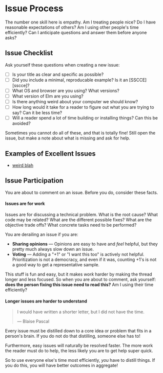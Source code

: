 
# Issue Process

The number one skill here is empathy. Am I treating people nice? Do I have reasonable expectations of others? Am I using other people's time efficiently? Can I anticipate questions and answer them before anyone asks?


## Issue Checklist

Ask yourself these questions when creating a new issue:

  * [ ] Is your title as clear and specific as possible?
  * [ ] Did you include a minimal, reproducable example? Is it an [SSCCE][sscce]?
  * [ ] What OS and browser are you using? What versions?
  * [ ] What version of Elm are you using?
  * [ ] Is there anything weird about your computer we should know?
  * [ ] How long would it take for a reader to figure out what you are trying to say? Can it be less time?
  * [ ] Will a reader spend a lot of time building or installing things? Can this be avoided?

Sometimes you cannot do all of these, and that is totally fine! Still open the
issue, but make a note about what is missing and ask for help.


## Examples of Excellent Issues

  * [weird blah]()


## Issue Participation

You are about to comment on an issue. Before you do, consider these facts.


#### Issues are for work

Issues are for discussing a technical problem. What is the root cause? What code
may be related? What are the different possible fixes? What are the objective
trade offs? What concrete tasks need to be performed?

You are derailing an issue if you are:

  * **Sharing opinions** &mdash; Opinions are easy to have and *feel* helpful, but they
    pretty much always slow down an issue.
  * **Voting** &mdash; Adding a "+1" or "I want this too" is actively not helpful.
    Prioritization is not a democracy, and even if it was, counting +1's is not
    a good way to get a representative sample.

This stuff is fun and easy, but it makes *work* harder by making the thread
longer and less focused. So when you are about to comment, ask yourself:
**does the person fixing this issue need to read this?** Am I using their
time efficiently?


#### Longer issues are harder to understand

> I would have written a shorter letter, but I did not have the time.
>
> &mdash; Blaise Pascal

Every issue must be distilled down to a core idea or problem that fits in a
person's brain. If you do not do that distilling, someone else has to!

Furthermore, easy issues will naturally be resolved faster. The more work the
reader must do to help, the less likely you are to get help super quick.

So to use everyone else's time most efficiently, *you* have to distill things.
If you do this, you will have better outcomes in aggregate!
